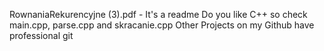 RownaniaRekurencyjne (3).pdf - It's a readme
Do you like C++ so check main.cpp, parse.cpp and skracanie.cpp 
Other Projects on my Github have professional git  
